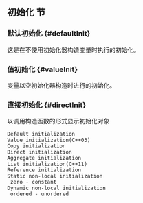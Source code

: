 ## 初始化 节

### 默认初始化 {#defaultInit}
这是在不使用初始化器构造变量时执行的初始化。

### 值初始化 {#valueInit}
变量以空初始化器构造时进行的初始化。

### 直接初始化 {#directInit}
以调用构造函数的形式显示初始化对象


```
Default initialization
Value initialization(C++03)
Copy initialization
Direct initialization
Aggregate initialization
List initialization(C++11)
Reference initialization
Static non-local initialization 
 zero - constant
Dynamic non-local initialization
 ordered - unordered
```